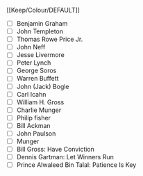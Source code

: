 [[Keep/Colour/DEFAULT]] 

- [ ] Benjamin Graham
- [ ] John Templeton
- [ ] Thomas Rowe Price Jr.
- [ ] John Neff
- [ ] Jesse Livermore
- [ ] Peter Lynch
- [ ] George Soros
- [ ] Warren Buffett
- [ ] John (Jack) Bogle
- [ ] Carl Icahn
- [ ] William H. Gross
- [ ] Charlie Munger 
- [ ] Philip fisher 
- [ ] Bill Ackman
- [ ] John Paulson
- [ ] Munger
- [ ] Bill Gross: Have Conviction
- [ ] Dennis Gartman: Let Winners Run
- [ ] Prince Alwaleed Bin Talal: Patience Is Key
